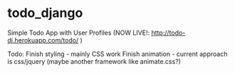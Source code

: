 # todo_django
Simple Todo App with User Profiles (NOW LIVE!: http://todo-dj.herokuapp.com/todo/ )

Todo: 
Finish styling - mainly CSS work
Finish animation - current approach is css/jquery (maybe another framework like animate.css?)
